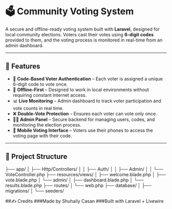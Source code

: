 # 🗳️ Community Voting System

A secure and offline-ready voting system built with **Laravel**, designed for local community elections. Voters cast their votes using **6-digit codes** provided to them, and the voting process is monitored in real-time from an admin dashboard.

---

## 🚀 Features

- 🔐 **Code-Based Voter Authentication** – Each voter is assigned a unique 6-digit code to vote once.
- 📵 **Offline-First** – Designed to work in local environments without requiring constant internet access.
- 📊 **Live Monitoring** – Admin dashboard to track voter participation and vote counts in real time.
- ❌ **Double-Vote Protection** – Ensures each voter can vote only once.
- 🧑‍💼 **Admin Panel** – Secure backend for managing users, codes, and monitoring the election process.
- 📱 **Mobile Voting Interface** – Voters use their phones to access the voting page with their code.

---

## 📂 Project Structure
├── app/
│ ├── Http/Controllers/
│ │ ├── Auth/
│ │ ├── Admin/
│ │ └── VoteController.php
├── resources/views/
│ ├── welcome.blade.php
│ ├── vote.blade.php
│ └── admin/
│ ├── dashboard.blade.php
│ └── results.blade.php
├── routes/
│ └── web.php
├── database/
│ ├── migrations/
│ └── seeders/


##✍️ Credits
###Made by Shuhaily Casan
###Built with Laravel + Livewire
